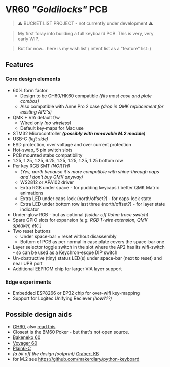# VR60 *"Goldilocks"* PCB

> &#x26A0; BUCKET LIST PROJECT - not currently under development &#x26A0;

> My first foray into building a full keyboard PCB.  This is very, very early WIP.

> But for now... here is my wish list / intent list as a "feature" list :)

## Features

### Core design elements

- 60% form factor
    - Design to be GH60/HK60 compatible *(fits most case and plate combos)*
    - Also compatible with Anne Pro 2 case *(drop in QMK replacement for existing AP2's)*
- QMK + VIA default f/w
    - Wired only *(no wireless)*
    - Default key-maps for Mac use
- STM32 Microcontroller  ***(possibly with removable M.2 module)***
- USB-C *(left side)*
- ESD protection, over voltage and over current protection
- Hot-swap, 5 pin switch slots
- PCB mounted stabs compatibility
- 1.25, 1.25, 1.25, 6.25, 1.25, 1.25, 1.25, 1.25 bottom row
- Per key RGB SMT *(NORTH)*
    - *(Yes, north because it's more compatible with shine-through caps and I don't buy GMK anyway)*
    - WS2812 or APA102 driver
    - Extra RGB under space - for pudding keycaps / better QMK Matrix animations
    - Extra LED under caps lock (north/offset?) - for caps-lock state
    - Extra LED under bottom row last three (north/offset?) - for layer state indicator
- Under-glow RGB - but as optional *(solder off 0ohm trace switch)*
- Spare GPIO slots for expansion *(e.g. RGB 1-wire extension, QMK speaker, etc.)*
- Two reset buttons
    - Under space-bar = reset without disassembly
    - Bottom of PCB as per normal in case plate covers the space-bar one
- Layer selector toggle switch in the slot where the AP2 has its wifi-switch - so can be used as a Keychron-esque DIP switch
- Un-obstructive (tiny) status LED(s) under space-bar (next to reset) and near UPB port
- Additional EEPROM chip for larger VIA layer support

### Edge experiments

- Embedded ESP8266 or EP32 chip for over-wifi key-mapping
- Support for Logitec Unifying Reciever *(how???)*

## Possible design aids

- [GH60](https://github.com/komar007/gh60), also [read this](http://blog.komar.be/gh60-evolution/)
- Closest is the BM60 Poker - but that's not open source.
- [Bakeneko 60](https://github.com/kkatano/bakeneko-60)
- [Voyager 60](https://github.com/ai03-2725/Voyager60)
- [Plain6-C](https://github.com/evyd13/plain60-c)
- *(a bit off the design footprint)* [Grabert KB](https://github.com/KoBussLLC/grabert-hardware)
- for M.2 see https://github.com/makerdiary/python-keyboard

